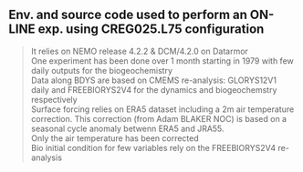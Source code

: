 ## Env. and source code used to perform an ON-LINE exp. using CREG025.L75 configuration <br>
>
>  It relies on NEMO release 4.2.2 & DCM/4.2.0 on Datarmor <br>
>  One experiment has been done over 1 month starting in 1979 with few daily outputs for the biogeochemistry <br>
>  Data along BDYS are based on CMEMS re-analysis: GLORYS12V1 daily and FREEBIORYS2V4 for the dynamics and biogeochemstry respectively<br>
>  Surface forcing relies on ERA5 dataset including a 2m air temperature correction. This correction (from Adam BLAKER NOC) is based on a seasonal cycle anomaly betwenn ERA5 and JRA55. <br>
>  Only the air temperature has been corrected <br>
>  Bio initial condition for few variables rely on the FREEBIORYS2V4 re-analysis <br>
